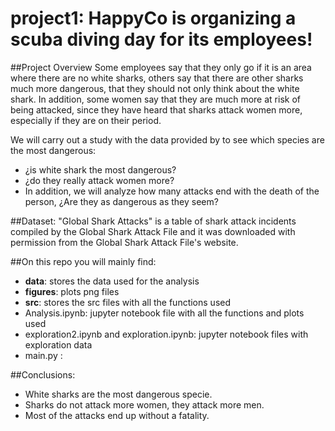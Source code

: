 # project1: HappyCo is organizing a scuba diving day for its employees!

##Project Overview
Some employees say that they only go if it is an area where there are no white sharks, others say that there are other sharks much more dangerous, that they should not only think about the white shark. In addition, some women say that they are much more at risk of being attacked, since they have heard that sharks attack women more, especially if they are on their period. 

We will carry out a study with the data provided by to see which species are the most dangerous:
- ¿is white shark the most dangerous?
- ¿do they really attack women more? 
- In addition, we will analyze how many attacks end with the death of the person, ¿Are they as dangerous as they seem?

##Dataset:
"Global Shark Attacks" is a table of shark attack incidents compiled by the Global Shark Attack File and it was downloaded with permission from the Global Shark Attack File's website.

##On this repo you will mainly find:
- **data**: stores the data used for the analysis
- **figures**: plots png files
- **src**: stores the src files with all the functions used
- Analysis.ipynb: jupyter notebook file with all the functions and plots used
- exploration2.ipynb and exploration.ipynb: jupyter notebook files with exploration data
- main.py :

##Conclusions: 
- White sharks are the most dangerous specie. 
- Sharks do not attack more women, they attack more men. 
- Most of the attacks end up without a fatality. 

